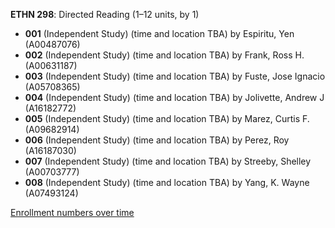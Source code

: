 **ETHN 298**: Directed Reading (1–12 units, by 1)

- **001** (Independent Study) (time and location TBA) by Espiritu, Yen (A00487076)
- **002** (Independent Study) (time and location TBA) by Frank, Ross H. (A00631187)
- **003** (Independent Study) (time and location TBA) by Fuste, Jose Ignacio (A05708365)
- **004** (Independent Study) (time and location TBA) by Jolivette, Andrew J (A16182772)
- **005** (Independent Study) (time and location TBA) by Marez, Curtis F. (A09682914)
- **006** (Independent Study) (time and location TBA) by Perez, Roy (A16187030)
- **007** (Independent Study) (time and location TBA) by Streeby, Shelley (A00703777)
- **008** (Independent Study) (time and location TBA) by Yang, K. Wayne (A07493124)

[Enrollment numbers over time](./ETHN298.tsv)
